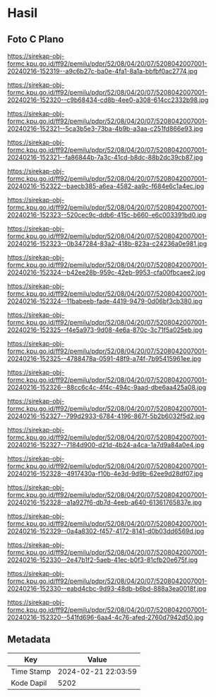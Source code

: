 # Hasil

## Foto C Plano

https://sirekap-obj-formc.kpu.go.id/ff92/pemilu/pdpr/52/08/04/20/07/5208042007001-20240216-152319--a9c6b27c-ba0e-4fa1-8a1a-bbfbf0ac2774.jpg

https://sirekap-obj-formc.kpu.go.id/ff92/pemilu/pdpr/52/08/04/20/07/5208042007001-20240216-152320--c9b68434-cd8b-4ee0-a308-614cc2332b98.jpg

https://sirekap-obj-formc.kpu.go.id/ff92/pemilu/pdpr/52/08/04/20/07/5208042007001-20240216-152321--5ca3b5e3-73ba-4b9b-a3aa-c251fd866e93.jpg

https://sirekap-obj-formc.kpu.go.id/ff92/pemilu/pdpr/52/08/04/20/07/5208042007001-20240216-152321--fa86844b-7a3c-41cd-b8dc-88b2dc39cb87.jpg

https://sirekap-obj-formc.kpu.go.id/ff92/pemilu/pdpr/52/08/04/20/07/5208042007001-20240216-152322--baecb385-a6ea-4582-aa9c-f684e6c1a4ec.jpg

https://sirekap-obj-formc.kpu.go.id/ff92/pemilu/pdpr/52/08/04/20/07/5208042007001-20240216-152323--520cec9c-ddb6-415c-b660-e6c003391bd0.jpg

https://sirekap-obj-formc.kpu.go.id/ff92/pemilu/pdpr/52/08/04/20/07/5208042007001-20240216-152323--0b347284-83a2-418b-823a-c24236a0e981.jpg

https://sirekap-obj-formc.kpu.go.id/ff92/pemilu/pdpr/52/08/04/20/07/5208042007001-20240216-152324--b42ee28b-959c-42eb-9953-cfa00fbcaee2.jpg

https://sirekap-obj-formc.kpu.go.id/ff92/pemilu/pdpr/52/08/04/20/07/5208042007001-20240216-152324--11babeeb-fade-4419-9479-0d06bf3cb380.jpg

https://sirekap-obj-formc.kpu.go.id/ff92/pemilu/pdpr/52/08/04/20/07/5208042007001-20240216-152325--f4e5a973-9d08-4e6a-870c-3c71f5a025eb.jpg

https://sirekap-obj-formc.kpu.go.id/ff92/pemilu/pdpr/52/08/04/20/07/5208042007001-20240216-152325--4788478a-0591-48f9-a74f-7b95415961ee.jpg

https://sirekap-obj-formc.kpu.go.id/ff92/pemilu/pdpr/52/08/04/20/07/5208042007001-20240216-152326--88cc6c4c-4f4c-494c-9aad-dbe6aa425a08.jpg

https://sirekap-obj-formc.kpu.go.id/ff92/pemilu/pdpr/52/08/04/20/07/5208042007001-20240216-152327--799d2933-6784-4196-867f-5b2b6032f5d2.jpg

https://sirekap-obj-formc.kpu.go.id/ff92/pemilu/pdpr/52/08/04/20/07/5208042007001-20240216-152327--7184d900-d21d-4b24-a4ca-1a7d9a84a0e4.jpg

https://sirekap-obj-formc.kpu.go.id/ff92/pemilu/pdpr/52/08/04/20/07/5208042007001-20240216-152328--4917430a-f10b-4e3d-9d9b-62ee9d28df07.jpg

https://sirekap-obj-formc.kpu.go.id/ff92/pemilu/pdpr/52/08/04/20/07/5208042007001-20240216-152328--a1a927f6-db7d-4eeb-a640-61361765837e.jpg

https://sirekap-obj-formc.kpu.go.id/ff92/pemilu/pdpr/52/08/04/20/07/5208042007001-20240216-152329--0a4a8302-f457-4172-8141-d0b03dd6569d.jpg

https://sirekap-obj-formc.kpu.go.id/ff92/pemilu/pdpr/52/08/04/20/07/5208042007001-20240216-152330--2e47b1f2-5aeb-41ec-b0f3-81cfb20e675f.jpg

https://sirekap-obj-formc.kpu.go.id/ff92/pemilu/pdpr/52/08/04/20/07/5208042007001-20240216-152330--eabd4cbc-9d93-48db-b6bd-888a3ea0018f.jpg

https://sirekap-obj-formc.kpu.go.id/ff92/pemilu/pdpr/52/08/04/20/07/5208042007001-20240216-152320--541fd696-6aa4-4c76-afed-2760d7942d50.jpg


## Metadata

| Key        | Value               |
| ---------- | ------------------- |
| Time Stamp | 2024-02-21 22:03:59 |
| Kode Dapil | 5202                |



